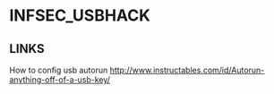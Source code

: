 # INFSEC_USBHACK
## LINKS


How to config usb autorun
http://www.instructables.com/id/Autorun-anything-off-of-a-usb-key/
